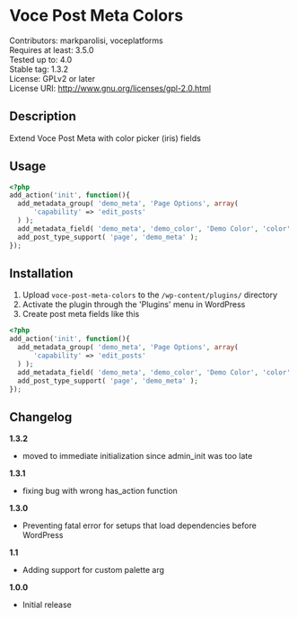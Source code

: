 # Voce Post Meta Colors
Contributors: markparolisi, voceplatforms  
Requires at least: 3.5.0  
Tested up to: 4.0  
Stable tag: 1.3.2  
License: GPLv2 or later  
License URI: http://www.gnu.org/licenses/gpl-2.0.html  

## Description
Extend Voce Post Meta with color picker (iris) fields


## Usage
```php
<?php
add_action('init', function(){
  add_metadata_group( 'demo_meta', 'Page Options', array(
      'capability' => 'edit_posts'
  ) );
  add_metadata_field( 'demo_meta', 'demo_color', 'Demo Color', 'color' );
  add_post_type_support( 'page', 'demo_meta' );
});
```

## Installation
1. Upload `voce-post-meta-colors` to the `/wp-content/plugins/` directory
1. Activate the plugin through the 'Plugins' menu in WordPress
1. Create post meta fields like this
```php
<?php
add_action('init', function(){
  add_metadata_group( 'demo_meta', 'Page Options', array(
      'capability' => 'edit_posts'
  ) );
  add_metadata_field( 'demo_meta', 'demo_color', 'Demo Color', 'color' );
  add_post_type_support( 'page', 'demo_meta' );
});
```

## Changelog
**1.3.2**
* moved to immediate initialization since admin_init was too late

**1.3.1**
* fixing bug with wrong has_action function

**1.3.0**
* Preventing fatal error for setups that load dependencies before WordPress


**1.1**
* Adding support for custom palette arg

**1.0.0**
* Initial release
